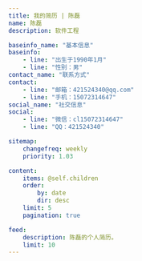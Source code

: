 ```yaml
---
title: 我的简历 | 陈磊
name: 陈磊
description: 软件工程

baseinfo_name: "基本信息"
baseinfo:
    - line: "出生于1990年1月"
    - line: "性别：男"
contact_name: "联系方式"
contact: 
    - line: "邮箱：421524340@qq.com"
    - line: "手机：15072314647"
social_name: "社交信息"
social:
    - line: "微信：cl15072314647"
    - line: "QQ：421524340"

sitemap:
    changefreq: weekly
    priority: 1.03

content:
    items: @self.children
    order:
        by: date
        dir: desc
    limit: 5
    pagination: true

feed:
    description: 陈磊的个人简历。
    limit: 10
---
```


